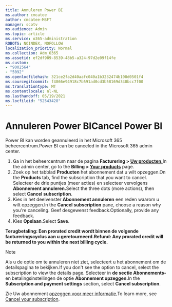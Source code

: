 ```yaml
---
title: Annuleren Power BI
ms.author: cmcatee
author: cmcatee-MSFT
manager: scotv
ms.audience: Admin
ms.topic: article
ms.service: o365-administration
ROBOTS: NOINDEX, NOFOLLOW
localization_priority: Normal
ms.collection: Adm_O365
ms.assetid: ef2df989-8539-48b5-a324-97d2e09f14fe
ms.custom:
- "9002564"
- "5092"
ms.openlocfilehash: 321ce2fa2d40aafc040a1b3232474b108d0501f4
ms.sourcegitcommit: f4866e94918c7b591ad0cd3b58169d340bcc7f00
ms.translationtype: MT
ms.contentlocale: nl-NL
ms.lasthandoff: 05/19/2021
ms.locfileid: "52543428"
---
```

# <a name="cancel-power-bi"></a><span data-ttu-id="87c01-102">Annuleren Power BI</span><span class="sxs-lookup"><span data-stu-id="87c01-102">Cancel Power BI</span></span>

<span data-ttu-id="87c01-103">Power BI kan worden geannuleerd in het Microsoft 365 beheercentrum.</span><span class="sxs-lookup"><span data-stu-id="87c01-103">Power BI can be canceled in the Microsoft 365 admin center.</span></span>

1. <span data-ttu-id="87c01-104">Ga in het beheercentrum naar de pagina **Facturering > [Uw producten.](https://go.microsoft.com/fwlink/p/?linkid=842054)**</span><span class="sxs-lookup"><span data-stu-id="87c01-104">In the admin center, go to the **Billing > [Your products](https://go.microsoft.com/fwlink/p/?linkid=842054)** page.</span></span>
2. <span data-ttu-id="87c01-105">Zoek op het tabblad **Producten** het abonnement dat u wilt opzeggen.</span><span class="sxs-lookup"><span data-stu-id="87c01-105">On the **Products** tab, find the subscription that you want to cancel.</span></span> <span data-ttu-id="87c01-106">Selecteer de drie puntjes (meer acties) en selecteer vervolgens **Abonnement annuleren.**</span><span class="sxs-lookup"><span data-stu-id="87c01-106">Select the three dots (more actions), then select **Cancel subscription**.</span></span>
3. <span data-ttu-id="87c01-107">Kies in het deelvenster **Abonnement annuleren** een reden waarom u wilt opzeggen.</span><span class="sxs-lookup"><span data-stu-id="87c01-107">In the **Cancel subscription** pane, choose a reason why you're canceling.</span></span> <span data-ttu-id="87c01-108">Geef desgewenst feedback.</span><span class="sxs-lookup"><span data-stu-id="87c01-108">Optionally, provide any feedback.</span></span>
4. <span data-ttu-id="87c01-109">Kies **Opslaan**.</span><span class="sxs-lookup"><span data-stu-id="87c01-109">Select **Save**.</span></span>

<span data-ttu-id="87c01-110">**Terugbetaling: Een prorated credit wordt binnen de volgende factureringscyclus aan u geretourneerd.**</span><span class="sxs-lookup"><span data-stu-id="87c01-110">**Refund: Any prorated credit will be returned to you within the next billing cycle.**</span></span>

> [!NOTE]
> <span data-ttu-id="87c01-111">Als u de optie om te annuleren niet ziet, selecteert u het abonnement om de detailspagina te bekijken.</span><span class="sxs-lookup"><span data-stu-id="87c01-111">If you don't see the option to cancel, select the subscription to view the details page.</span></span> <span data-ttu-id="87c01-112">Selecteer in **de sectie Abonnements-** en betalingsinstellingen de optie **Abonnement opzeggen.**</span><span class="sxs-lookup"><span data-stu-id="87c01-112">In the **Subscription and payment settings** section, select **Cancel subscription**.</span></span>

<span data-ttu-id="87c01-113">Zie Uw abonnement [opzeggen voor meer informatie.](/microsoft-365/commerce/subscriptions/cancel-your-subscription)</span><span class="sxs-lookup"><span data-stu-id="87c01-113">To learn more, see [Cancel your subscription](/microsoft-365/commerce/subscriptions/cancel-your-subscription).</span></span>